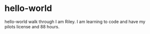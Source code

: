 # hello-world
hello-world walk through
I am Riley. I am learning to code and have my pilots license and 88 hours.
